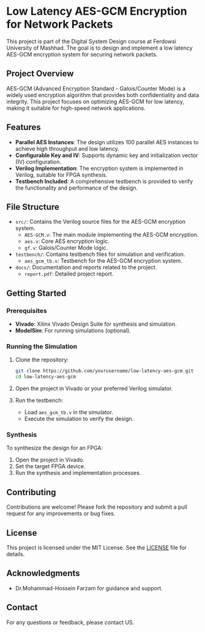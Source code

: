 # Low Latency AES-GCM Encryption for Network Packets

This project is part of the Digital System Design course at Ferdowsi University of Mashhad. The goal is to design and implement a low latency AES-GCM encryption system for securing network packets.

## Project Overview

AES-GCM (Advanced Encryption Standard - Galois/Counter Mode) is a widely used encryption algorithm that provides both confidentiality and data integrity. This project focuses on optimizing AES-GCM for low latency, making it suitable for high-speed network applications.

## Features

- **Parallel AES Instances**: The design utilizes 100 parallel AES instances to achieve high throughput and low latency.
- **Configurable Key and IV**: Supports dynamic key and initialization vector (IV) configuration.
- **Verilog Implementation**: The encryption system is implemented in Verilog, suitable for FPGA synthesis.
- **Testbench Included**: A comprehensive testbench is provided to verify the functionality and performance of the design.

## File Structure

- `src/`: Contains the Verilog source files for the AES-GCM encryption system.
  - `AES-GCM.v`: The main module implementing the AES-GCM encryption.
  - `aes.v`: Core AES encryption logic.
  - `gf.v`: Galois/Counter Mode logic.
- `testbench/`: Contains testbench files for simulation and verification.
  - `aes_gcm_tb.v`: Testbench for the AES-GCM encryption system.
- `docs/`: Documentation and reports related to the project.
  - `report.pdf`: Detailed project report.

## Getting Started

### Prerequisites

- **Vivado**: Xilinx Vivado Design Suite for synthesis and simulation.
- **ModelSim**: For running simulations (optional).

### Running the Simulation

1. Clone the repository:
   ```bash
   git clone https://github.com/yourusername/low-latency-aes-gcm.git
   cd low-latency-aes-gcm
   ```

2. Open the project in Vivado or your preferred Verilog simulator.

3. Run the testbench:
   - Load `aes_gcm_tb.v` in the simulator.
   - Execute the simulation to verify the design.

### Synthesis

To synthesize the design for an FPGA:

1. Open the project in Vivado.
2. Set the target FPGA device.
3. Run the synthesis and implementation processes.

## Contributing

Contributions are welcome! Please fork the repository and submit a pull request for any improvements or bug fixes.

## License

This project is licensed under the MIT License. See the [LICENSE](LICENSE) file for details.

## Acknowledgments

- Dr.Mohammad-Hossein Farzam for guidance and support.

## Contact

For any questions or feedback, please contact US.

